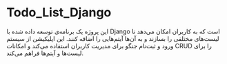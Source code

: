 # Todo_List_Django
این پروژه یک برنامه‌ی توسعه داده شده با Django است که به کاربران امکان می‌دهد تا لیست‌های مختلفی را بسازند و به آن‌ها آیتم‌هایی را اضافه کنند. این اپلیکیشن از سیستم ورود و ثبت‌نام جنگو برای مدیریت کاربران استفاده می‌کند و امکانات CRUD را برای لیست‌ها و آیتم‌ها فراهم می‌کند.
